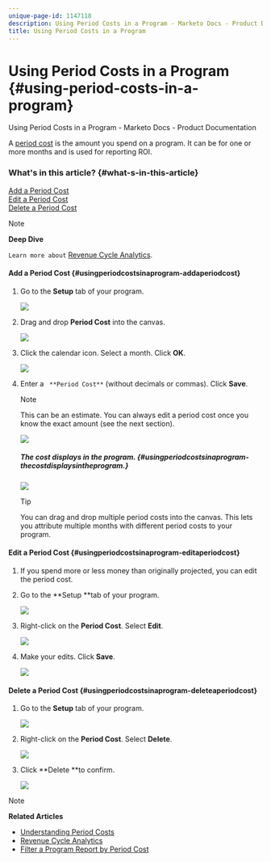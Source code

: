 ```yaml
---
unique-page-id: 1147118
description: Using Period Costs in a Program - Marketo Docs - Product Documentation
title: Using Period Costs in a Program
---
```


# Using Period Costs in a Program {#using-period-costs-in-a-program}

Using Period Costs in a Program - Marketo Docs - Product Documentation

A [period cost](understanding-period-costs.md) is the amount you spend on a program. It can be for one or more months and is used for reporting ROI.

### What's in this article? {#what-s-in-this-article}

[Add a Period Cost](#usingperiodcostsinaprogram-addaperiodcost)  
[Edit a Period Cost](#usingperiodcostsinaprogram-editaperiodcost)  
[Delete a Period Cost](#usingperiodcostsinaprogram-deleteaperiodcost)

>[!NOTE]
>
>**Deep Dive**
>
>`Learn more about` [Revenue Cycle Analytics](../../../../../welcome-to-marketo-docs/product-docs/reporting/revenue-cycle-analytics.md).

#### Add a Period Cost  {#usingperiodcostsinaprogram-addaperiodcost}

1. Go to the **Setup** tab of your program.

   ![](assets/image2014-9-18-12-3a9-3a46.png)

1. Drag and drop **Period Cost** into the canvas.

   ![](assets/image2014-9-18-12-3a9-3a57.png)

1. Click the calendar icon. Select a month. Click **OK**.

   ![](assets/image2014-9-18-12-3a10-3a13.png)

1. Enter a ` **Period Cost**` (without decimals or commas). Click **Save**.

   >[!NOTE]
   >
   >This can be an estimate. You can always edit a period cost once you know the exact amount (see the next section).

   ![](assets/image2016-4-1-8-3a54-3a30.png)

   ##### The cost displays in the program. {#usingperiodcostsinaprogram-thecostdisplaysintheprogram.}

   ![](assets/image2016-4-1-8-3a56-3a49.png)

   >[!TIP]
   >
   >You can drag and drop multiple period costs into the canvas. This lets you attribute multiple months with different period costs to your program.

#### Edit a Period Cost {#usingperiodcostsinaprogram-editaperiodcost}

1. If you spend more or less money than originally projected, you can edit the period cost. 
1. Go to the **Setup **tab of your program.

   ![](assets/image2014-9-18-14-3a3-3a6.png)

1. Right-click on the **Period Cost**. Select **Edit**.

   ![](assets/image2014-9-18-14-3a3-3a23.png)

1. Make your edits. Click **Save**.

   ![](assets/image2014-9-18-14-3a3-3a41.png)

#### Delete a Period Cost {#usingperiodcostsinaprogram-deleteaperiodcost}

1. Go to the **Setup** tab of your program.

   ![](assets/image2014-9-18-14-3a4-3a11.png)

1. Right-click on the **Period Cost**. Select **Delete**.

   ![](assets/image2014-9-18-14-3a4-3a22.png)

1. Click **Delete **to confirm.

   ![](assets/image2014-9-18-14-3a4-3a35.png)

>[!NOTE]
>
>**Related Articles**
>
>* [Understanding Period Costs](understanding-period-costs.md)
>* [Revenue Cycle Analytics](../../../../../welcome-to-marketo-docs/product-docs/reporting/revenue-cycle-analytics.md)
>* [Filter a Program Report by Period Cost](../../../../../welcome-to-marketo-docs/product-docs/core-marketo-concepts/programs/program-performance-report/filter-a-program-report-by-period-cost.md)
>

